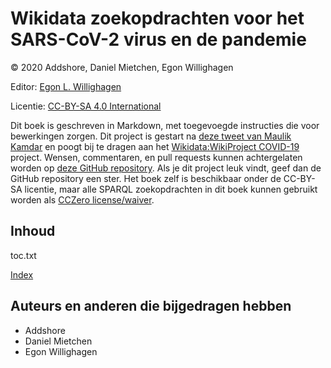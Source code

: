 <script type="application/ld+json">
{
  "@context": "http://schema.org",
  "@type": "Book",
  "inLanguage": "nl",
  "name": "Wikidata zoekopdrachten voor het SARS-CoV-2 virus en de pandemie",
  "publisher": {
    "@type": "Organization",
    "name": "GitHub"
  },
  "copyrightYear": "2020",
  "discussionUrl": "https://github.com/egonw/SARS-CoV-2-Queries/issues"
}
</script>

# Wikidata zoekopdrachten voor het SARS-CoV-2 virus en de pandemie

© 2020 Addshore, Daniel Mietchen, Egon Willighagen

Editor: [Egon L. Willighagen](https://orcid.org/0000-0001-7542-0286)

Licentie: [CC-BY-SA 4.0 International](https://creativecommons.org/licenses/by-sa/4.0/)

Dit boek is geschreven in Markdown, met toegevoegde instructies die voor bewerkingen zorgen.
Dit project is gestart na [deze tweet van Maulik Kamdar](https://twitter.com/maulikkamdar/status/1239599404098740225)
en poogt bij te dragen aan het [Wikidata:WikiProject COVID-19](https://www.wikidata.org/wiki/Wikidata:WikiProject_COVID-19) project.
Wensen, commentaren, en pull requests kunnen achtergelaten worden op
[deze GitHub repository](https://github.com/egonw/SARS-CoV-2-Queries/). Als je dit project leuk vindt,
geef dan de GitHub repository een ster. Het boek zelf is beschikbaar onder de CC-BY-SA licentie,
maar alle SPARQL zoekopdrachten in dit boek kunnen gebruikt worden als
[CCZero license/waiver](https://creativecommons.org/share-your-work/public-domain/cc0/).

## Inhoud

<toc>toc.txt</toc>

[Index](indexList.i.md) <br />

## Auteurs en anderen die bijgedragen hebben

* Addshore
* Daniel Mietchen
* Egon Willighagen
